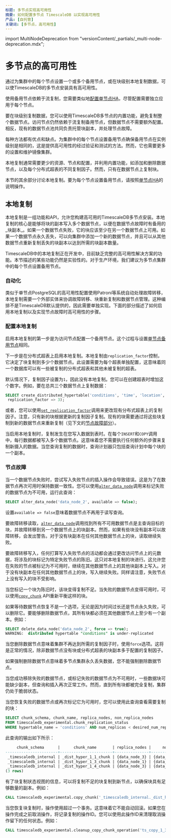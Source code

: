 ```yaml
---
标题: 多节点实现高可用性
摘要: 如何配置多节点 TimescaleDB 以实现高可用性
产品: [自托管]
关键词: [多节点，高可用性]
---
```


import MultiNodeDeprecation from "versionContent/_partials/_multi-node-deprecation.mdx";

<MultiNodeDeprecation />

# 多节点的高可用性

通过为集群中的每个节点设置一个或多个备用节点，或在块级别本地复制数据，可以使TimescaleDB的多节点安装具有高可用性。

使用备用节点依赖于流复制，您需要类似地[配置单节点HA][single-ha]，尽管配置需要独立应用于每个节点。

要在块级别复制数据，您可以使用TimescaleDB多节点的内置功能，避免复制整个数据节点。访问节点仍然依赖于流复制备用节点，但数据节点不需要额外配置。相反，现有的数据节点池共同负责托管块副本，并处理节点故障。

每种方法都有优点和缺点。为集群中的每个节点设置备用节点确保备用节点在实例级别是相同的，这是提供高可用性的经过验证和测试的方法。然而，它也需要更多的设置和维护镜像集群。

本地复制通常需要更少的资源、节点和配置，并利用内置功能，如添加和删除数据节点，以及每个分布式超表的不同复制因子。然而，只有在数据节点上复制块。

本节的其余部分讨论本地复制。要为每个节点设置备用节点，请按照[单节点HA][single-ha]的说明操作。

## 本地复制

本地复制是一组功能和API，允许您构建高可用的TimescaleDB多节点安装。本地复制的核心是能够将块的副本写入多个数据节点，以便在数据节点故障时有备用的_块副本_。如果一个数据节点失败，它的块应该至少在另一个数据节点上可用。如果一个数据节点永久丢失，可以向集群中添加一个新的数据节点，并且可以从其他数据节点重新复制丢失的块副本以达到所需的块副本数量。

<Highlight type="warning">
TimescaleDB中的本地复制正在开发中，目前缺乏完整的高可用性解决方案的功能。本节描述的某些功能仍然是实验性的。对于生产环境，我们建议为多节点集群中的每个节点设置备用节点。
</Highlight>

### 自动化

类似于单节点PostgreSQL的高可用性配置使用Patroni等系统自动处理故障转移，本地复制需要一个外部实体来协调故障转移、块重新复制和数据节点管理。这种编排不是TimescaleDB默认提供的，因此需要单独实现。下面的部分描述了如何启用本地复制以及实现节点故障时高可用性的步骤。

### 配置本地复制

启用本地复制的第一步是为访问节点配置一个备用节点。这个过程与设置[单节点备用节点][single-ha]相同。

下一步是在分布式超表上启用本地复制。本地复制由`replication_factor`控制，它决定了块复制到多少个数据节点。此设置需要为每个超表单独配置，这意味着同一个数据库可以有一些被复制的分布式超表和其他未被复制的超表。

默认情况下，复制因子设置为`1`，因此没有本地复制。您可以在创建超表时增加这个数字。例如，要在总共三个数据节点上复制数据：

```sql
SELECT create_distributed_hypertable('conditions', 'time', 'location',
 replication_factor => 3);
```

或者，您可以使用[`set_replication_factor`][set_replication_factor]调用来更改现有分布式超表上的复制因子。注意，只有新的块根据更新的复制因子复制。现有的块需要通过将这些块复制到新的数据节点来重新复制（见下文的[节点故障部分](#node-failures)）。

当启用本地复制时，复制发生在您写入数据到表时。在每个`INSERT`和`COPY`调用中，每行数据都被写入多个数据节点。这意味着您不需要执行任何额外的步骤来复制新摄入的数据。当您查询复制的数据时，查询计划器只包括查询计划中每个块的一个副本。

### 节点故障

当一个数据节点失败时，尝试写入失败节点的插入操作会导致错误。这是为了在数据节点再次可用时保持数据一致性。您可以使用[`alter_data_node`][alter_data_node]调用来标记失败的数据节点为不可用，运行此查询：

```sql
SELECT alter_data_node('data_node_2', available => false);
```

设置`available => false`意味着数据节点不再用于读写查询。

要故障转移读取，[`alter_data_node`][alter_data_node]调用找到所有不可用数据节点是主查询目标的块，并故障转移到另一个数据节点上的块副本。然而，如果有些块没有副本可以故障转移，会发出警告。对于没有块副本在任何其他数据节点上的块，读取继续失败。

要故障转移写入，任何打算写入失败节点的活动都会通过更改访问节点上的元数据，将涉及的块标记为特定失败节点的陈旧。这只对本地复制的块进行。这允许您在失败的节点被标记为不可用时，继续在其他数据节点上的其他块副本上写入。对于没有块副本在任何其他数据节点上的块，写入继续失败。同样请注意，失败节点上没有写入的块不受影响。

当您标记一个块为陈旧时，该块变得复制不足。当失败的数据节点变得可用时，可以使用[`copy_chunk`][copy_chunk] API重新平衡这样的块。

如果等待数据节点恢复不是一个选项，无论是因为时间过长还是节点永久失败，可以删除它。要能够删除数据节点，其所有块都必须在其他数据节点上至少有一个副本。例如：

```sql
SELECT delete_data_node('data_node_2', force => true);
WARNING:  distributed hypertable "conditions" is under-replicated
```

当您删除数据节点意味着集群不再达到所需的复制因子时，使用`force`选项。这将是正常的情况，除非数据节点没有块或分布式超表的块副本多于配置的复制因子。

<Highlight type="important">
如果强制删除数据节点意味着多节点集群永久丢失数据，您不能强制删除数据节点。
</Highlight>

当您成功移除失败的数据节点，或标记失败的数据节点为不可用时，一些数据块可能缺少副本，但查询和插入再次正常工作。然而，直到所有块都被完全复制，集群仍处于脆弱状态。

当您恢复失败的数据节点或再次标记它为可用时，您可以使用此查询查看需要复制的块：

```sql
SELECT chunk_schema, chunk_name, replica_nodes, non_replica_nodes
FROM timescaledb_experimental.chunk_replication_status
WHERE hypertable_name = 'conditions' AND num_replicas < desired_num_replicas;
```

此查询的输出如下所示：

```sql
     chunk_schema      |      chunk_name       | replica_nodes |     non_replica_nodes
-----------------------+-----------------------+---------------+---------------------------
 _timescaledb_internal | _dist_hyper_1_1_chunk | {data_node_3} | {data_node_1,data_node_2}
 _timescaledb_internal | _dist_hyper_1_3_chunk | {data_node_1} | {data_node_2,data_node_3}
 _timescaledb_internal | _dist_hyper_1_4_chunk | {data_node_3} | {data_node_1,data_node_2}
(3 rows)
```

有了块复制状态视图的信息，可以将复制不足的块复制到新节点，以确保块具有足够数量的副本。例如：

```sql
CALL timescaledb_experimental.copy_chunk('_timescaledb_internal._dist_hyper_1_1_chunk', 'data_node_3', 'data_node_2');
```

<Highlight type="important">
当您恢复块复制时，操作使用超过一个事务。这意味着它不能自动回滚。如果您在操作完成之前取消操作，将记录复制的操作ID。您可以使用此操作ID来清理取消操作留下的任何状态。例如：

```sql
CALL timescaledb_experimental.cleanup_copy_chunk_operation('ts_copy_1_31');
```

</Highlight>

[set_replication_factor]:  /api/:currentVersion:/distributed-hypertables/set_replication_factor
[single-ha]: /self-hosted/:currentVersion:/replication-and-ha/
[alter_data_node]: /api/:currentVersion:/distributed-hypertables/alter_data_node/
[copy_chunk]:/api/:currentVersion:/distributed-hypertables/copy_chunk_experimental

